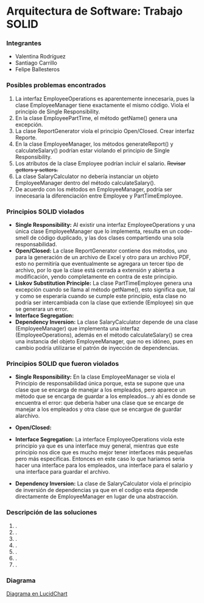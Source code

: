 # Arquitectura de Software: Trabajo SOLID
### Integrantes
- Valentina Rodríguez
- Santiago Carrillo
- Felipe Ballesteros


### Posibles problemas encontrados
1. La interfaz EmployeeOperations es aparentemente innecesaria, pues la clase EmployeeManager tiene exactamente el mismo
código. Viola el principio de Single Responsibility.
2. En la clase EmployeePartTime, el método getName() genera una excepción.
3. La clase ReportGenerator viola el principio Open/Closed. Crear interfaz Reporte.
4. En la clase EmployeeManager, los métodos generateReport() y calculateSalary() podrían estar violando el principio de
Single Responsibility.
5. Los atributos de la clase Employee podrían incluir el salario. ~~Revisar getters y setters.~~
6. La clase SalaryCalculator no debería instanciar un objeto EmployeeManager dentro del método calculateSalary().
7. De acuerdo con los métodos en EmployeeManager, podría ser innecesaria la diferenciación entre Employee y
PartTimeEmployee.

### Principios SOLID violados
- **Single Responsibility:** Al existir una interfaz EmployeeOperations y una única clase EmployeeManager que lo 
implementa, resulta en un code-smell de código duplicado, y las dos clases compartiendo una sola responsabilidad.
- **Open/Closed:** La clase ReportGenerator contiene dos métodos, uno para la generación de un archivo de Excel y otro
para un archivo PDF, esto no permitiría que eventualmente se agregara un tercer tipo de archivo, por lo que la clase
está cerrada a extensión y abierta a modificación, yendo completamente en contra de este principio.
- **Liskov Substitution Principle:** La clase PartTimeEmployee genera una excepción cuando se llama al método getName(),
esto significa que, tal y como se esperaría cuando se cumple este principio, esta clase no podría ser intercambiada con
la clase que extiende (Employee) sin que se generara un error.
- **Interface Segregation:**
- **Dependency Inversion:** La clase SalaryCalculator depende de una clase (EmployeeManager) que implementa una interfaz
(EmployeeOperations), además en el método calculateSalary() se crea una instancia del objeto EmployeeManager, que no es
idóneo, pues en cambio podría utilizarse el patrón de inyección de dependencias.

### Principios SOLID que fueron violados
- **Single Responsibility:** En la clase EmployeeManager se viola el Principio de responsabilidad única porque, esta se supone que una clase que se encarga de manejar a los empleados, pero aparece un método que se encarga de guardar a los empleados...y ahí es donde se encuentra el error: que deberia haber una clase que se encarge de manejar a los empleados y otra clase que se encargue de guardar alarchivo.  

- **Open/Closed:** 

- **Interface Segregation:** La interface EmployeeOperations viola este principio ya que es una interface muy general, mientras que este principio nos dice que es mucho mejor tener interfaces más pequeñas pero más especificas. Entonces en este caso lo que hariamos seria hacer una interface para los empleados, una interface para el salario y una interface para guardar el archivo.

- **Dependency Inversion:** La clase de SalaryCalculator viola el principio de inversión de dependencias ya que en el codigo esta depende directamente de EmployeeManager en lugar de una abstracción.


### Descripción de las soluciones
1. .
2. .
3. .
4. .
5. .
6. .
7. .

### Diagrama
[Diagrama en LucidChart](https://lucid.app/lucidchart/15ced8b9-7eb4-4477-96e0-916c038699b8/edit?viewport_loc=-1466%2C-333%2C3940%2C2000%2CHWEp-vi-RSFO&invitationId=inv_2a28a5d9-fb67-48b2-a02d-6c95ae150419)

